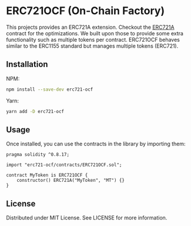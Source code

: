 # ERC721OCF (On-Chain Factory)

This projects provides an ERC721A extension. Checkout the [ERC721A](https://www.npmjs.com/package/erc721a]) contract for the optimizations.
We built upon those to provide some extra functionality such as multiple tokens per contract. ERC721OCF behaves similar to the ERC1155 standard but manages multiple tokens (ERC721).

## Installation

NPM:

```sh
npm install --save-dev erc721-ocf
```

Yarn:

```sh
yarn add -D erc721-ocf 
```

## Usage

Once installed, you can use the contracts in the library by importing them:

```solidity
pragma solidity ^0.8.17;

import "erc721-ocf/contracts/ERC721OCF.sol";

contract MyToken is ERC721OCF {
    constructor() ERC721A("MyToken", "MT") {}
}
```

## License

Distributed under MIT License. See LICENSE for more information.
